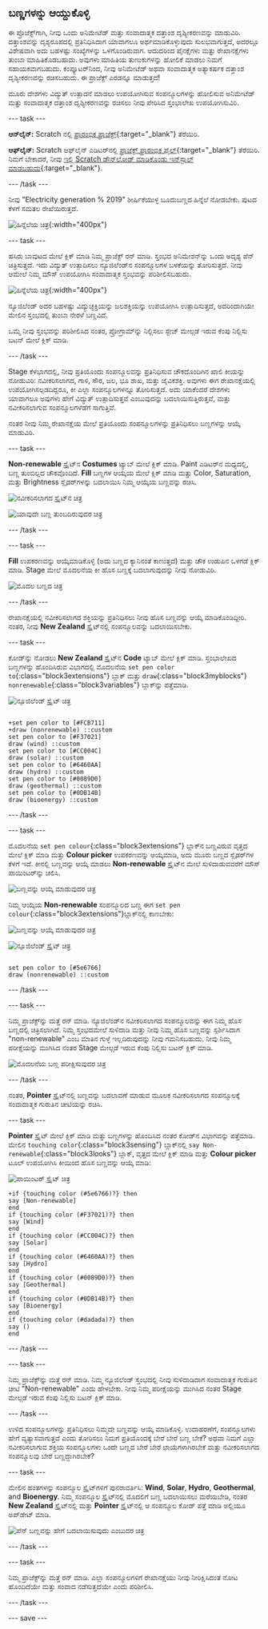 ## ಬಣ್ಣಗಳನ್ನು ಆಯ್ದುಕೊಳ್ಳಿ

ಈ ಪ್ರೊಜೆಕ್ಟ್‌ಗಾಗಿ, ನೀವು ಒಂದು ಅನಿಮೇಟೆಡ್‌ ಮತ್ತು ಸಂವಾದಾತ್ಮಕ ದತ್ತಾಂಶ ದೃಶ್ಯೀಕರಣವನ್ನು ಮಾಡುವಿರಿ. ದತ್ತಾಂಶವನ್ನು ದೃಶ್ಯರೂಪದಲ್ಲಿ ಪ್ರತಿನಿಧಿಸಿದಾಗ ಯಾವಾಗಲೂ ಅರ್ಥಮಾಡಿಕೊಳ್ಳುವುದು ಸುಲಭವಾಗುತ್ತದೆ, ಅದರಲ್ಲೂ ವಿಶೇಷವಾಗಿ ಅದು ಬಹಳಷ್ಟು ಸಂಖ್ಯೆಗಳನ್ನು ಒಳಗೊಂಡಿರುವಾಗ. ಆದುದರಿಂದ ಪೈನಕ್ಷೆಗಳು ಮತ್ತು ರೇಖಾನಕ್ಷೆಗಳು ತುಂಬಾ ಮಾಹಿತಿಕೊಡಬಹುದು. ಅವುಗಳು ಮಾಹಿತಿಯ ತುಣುಕುಗಳನ್ನು ಹೋಲಿಕೆ ಮಾಡಲು ನಿಮಗೆ ಸಹಾಯಕವಾಗಬಹುದು. ಕಂಪ್ಯೂಟರ್‌ನಿಂದ, ನೀವು ಅನಿಮೇಟೆಡ್‌ ಅಥವಾ ಸಂವಾದಾತ್ಮಕ ಅತ್ಯಾಕರ್ಷಕ ದತ್ತಾಂಶ ದೃಶ್ಯೀಕರಣವನ್ನು ರಚಿಸಬಹುದು. ಈ ಪ್ರಾಜೆಕ್ಟ್‌ ಎರಡನ್ನೂ ಮಾಡುತ್ತದೆ!

ಮೂರು ದೇಶಗಳು ವಿದ್ಯುತ್‌ ಉತ್ಪಾದನೆ ಮಾಡಲು ಉಪಯೋಗಿಸುವ ಸಂಪನ್ಮೂಲಗಳನ್ನು ಹೋಲಿಸುವ ಅನಿಮೇಟೆಡ್‌ ಮತ್ತು ಸಂವಾದಾತ್ಮಕ ದತ್ತಾಂಶ ದೃಶ್ಯೀಕರಣವನ್ನು ರಚಿಸಲು ನೀವು ಪೇರಿಸಿದ ಸ್ತಂಭಾಲೇಖ ಉಪಯೋಗಿಸುವಿರಿ.

--- task ---

**ಆನ್‌ಲೈನ್:** Scratch ನಲ್ಲಿ [ಪ್ರಾರಂಭಿಕ ಪ್ರಾಜೆಕ್ಟ್](http://rpf.io/electricity-generation-on){:target="_blank"} ತೆರೆಯಿರಿ.

**ಆಫ್‌ಲೈನ್:** Scratch ಆಫ್‌ಲೈನ್‌ ಎಡಿಟರ್‌ನಲ್ಲಿ [ಪ್ರಾಜೆಕ್ಟ್‌ ಪ್ರಾರಂಭಿಕ ಫೈಲ್](http://rpf.io/p/kn-IN/electricity-generation-go){:target="_blank"} ತೆರೆಯಿರಿ. ನಿಮಗೆ ಬೇಕಾದರೆ, ನೀವು [ಇಲ್ಲಿ Scratch ಡೌನ್‌ಲೋಡ್‌ ಮಾಡಿಕೊಂಡು ಇನ್‌ಸ್ಟಾಲ್‌ ಮಾಡಬಹುದು](https://scratch.mit.edu/download){:target="_blank"}.

--- /task ---

ನೀವು "Electricity generation % 2019" ಶೀರ್ಷಿಕೆಯುಳ್ಳ ಬೂದುಬಣ್ಣದ ಹಿನ್ನೆಲೆ ನೋಡಬೇಕು. ಪುಟದ ಕೆಳಗೆ ಸಮತಲ ರೇಖೆಯಿರುತ್ತದೆ.

![ಹಿನ್ನೆಲೆಯ ಚಿತ್ರ](images/electricity-starter.png){:width="400px"}

--- task ---

ಹಸಿರು ಬಾವುಟದ ಮೇಲೆ ಕ್ಲಿಕ್‌ ಮಾಡಿ ನಿಮ್ಮ ಪ್ರಾಜೆಕ್ಟ್‌ ರನ್‌ ಮಾಡಿ. ಸ್ತಂಭದ ಅನಿಮೇಶನ್‌ನ್ನು ಒಂದು ಅದೃಶ್ಯ ಪೆನ್‌ ಚಿತ್ರಿಸುತ್ತದೆ. ಇದು ವಿದ್ಯುತ್‌ ಉತ್ಪಾದಿಸಲು ನ್ಯೂಜಿಲೆಂಡ್‌ನ ಸಂಪನ್ಮೂಲಗಳ ಬಳಕೆಯನ್ನು ತೋರಿಸುತ್ತದೆ. ನೀವು ಆಮೇಲೆ ನಿಮ್ಮ ಮೌಸ್‌ ಉಪಯೋಗಿಸಿ ಸಂವಾದಾತ್ಮಕ ಸ್ತಂಭವನ್ನು ಪರಿಶೀಲಿಸಬಹುದು.

![ಹಿನ್ನೆಲೆಯ ಚಿತ್ರ](images/electricity-starter-green-flag.png){:width="400px"}

ನ್ಯೂಜಿಲೆಂಡ್‌ ಅದರ ಬಹಳಷ್ಟು ವಿದ್ಯುಚ್ಛಕ್ತಿಯನ್ನು ಜಲಶಕ್ತಿಯನ್ನು ಉಪಯೋಗಿಸಿ ಉತ್ಪಾದಿಸುತ್ತದೆ, ಅದರಿಂದಾಗಿಯೇ ಮೇಲಿನ ಸ್ತಂಭದಲ್ಲಿ ತುಂಬಾ ನೇರಳೆ ಬಣ್ಣವಿದೆ.

ಒಮ್ಮೆ ನೀವು ಸ್ತಂಭವನ್ನು ಪರಿಶೀಲಿಸಿದ ನಂತರ, ಪ್ರೋಗ್ರಾಮ್‌ನ್ನು ನಿಲ್ಲಿಸಲು ಸ್ಟೇಜ್‌ ಮೇಲ್ಗಡೆ ಇರುವ ಕೆಂಪು ನಿಲ್ಲಿಸು ಬಟನ್‌ ಮೇಲೆ ಕ್ಲಿಕ್‌ ಮಾಡಿ.

--- /task ---

Stage ಕೆಳಭಾಗದಲ್ಲಿ, ನೀವು ಪ್ರತಿಯೊಂದು ಸಂಪನ್ಮೂಲವನ್ನು ಪ್ರತಿನಿಧಿಸುವ ಚೌಕದೊಂದಿಗಿನ ಖಾಲಿ ಕೀಯನ್ನು ನೋಡುವಿರಿ: ನವೀಕರಿಸಲಾಗದ, ಗಾಳಿ, ಸೌರ, ಜಲ, ಭೂ ಶಾಖ, ಮತ್ತು ಜೈವಿಕಶಕ್ತಿ. ಅವುಗಳು ಈಗ ರೇಖಾನಕ್ಷೆಯಲ್ಲಿ ಉಪಯೋಗಿಸಲ್ಪಡದಿದ್ದರೂ, ಕೀ ಎಲ್ಲಾ ಸಂಪನ್ಮೂಲಗಳನ್ನೂ ತೋರಿಸುತ್ತದೆ. ಅದು ಯಾಕೆಂದರೆ ದೇಶಗಳು ಯಾವಾಗಲೂ ಅವುಗಳು ಹೇಗೆ ವಿದ್ಯುತ್‌ ಉತ್ಪಾದಿಸುತ್ತವೆ ಎಂಬುವುದನ್ನು ಬದಲಾಯಿಸುತ್ತಿರುತ್ತವೆ, ಮತ್ತು ನವೀಕರಿಸಲಾಗುವ ಸಂಪನ್ಮೂಲಗಳೆಡೆಗೆ ಸಾಗುತ್ತಿವೆ.

ನಂತರ ನೀವು ನಿಮ್ಮ ರೇಖಾನಕ್ಷೆಯ ಮೇಲೆ ಪ್ರತಿಯೊಂದು ಸಂಪನ್ಮೂಲಗಳನ್ನು ಪ್ರತಿನಿಧಿಸಲು ಬಣ್ಣಗಳನ್ನು ಆಯ್ಕೆ ಮಾಡುವಿರಿ.

--- task ---

**Non-renewable** ಸ್ಪ್ರೈಟ್‌ನ **Costumes** ಟ್ಯಾಬ್‌ ಮೇಲೆ ಕ್ಲಿಕ್‌ ಮಾಡಿ. Paint ಎಡಿಟರ್‌ನ ಮಧ್ಯದಲ್ಲಿ, ಬಣ್ಣ ತುಂಬಿಲ್ಲದ ಚೌಕವೊಂದಿದೆ. **Fill** ಬಣ್ಣಗಳ ಆಯ್ಕೆಯ ಮೇಲೆ ಕ್ಲಿಕ್‌ ಮಾಡಿ ಮತ್ತು Color, Saturation, ಮತ್ತು Brightness ಸ್ಲೈಡರ್‌ಗಳನ್ನು ಬದಲಾಯಿಸಿ ನಿಮ್ಮ ಆಯ್ಕೆಯ ಬಣ್ಣವನ್ನು ರಚಿಸಿ.

![ನವೀಕರಿಸಲಾಗದ ಸ್ಪ್ರೈಟ್‌ನ ಚಿತ್ರ](images/non-renewable-sprite.png)

![ಯಾವುದೇ ಬಣ್ಣ ತುಂಬದಿರುವುದರ ಚಿತ್ರ](images/no-fill-colour.png)

--- /task ---

--- task ---

**Fill** ಉಪಕರಣವನ್ನು ಆಯ್ಕೆಮಾಡಿಕೊಳ್ಳಿ (ಅದು ಬಣ್ಣದ ಕ್ಯಾನಿನಂತೆ ಕಾಣುತ್ತದೆ) ಮತ್ತು ಚೌಕ ಉಡುಪಿನ ಒಳಗಡೆ ಕ್ಲಿಕ್‌ ಮಾಡಿ. Stage ಮೇಲೆ ಮೊದಲನೆಯ ಕೀ ಹೊಸ ಬಣ್ಣಕ್ಕೆ ಬದಲಾಗುವುದನ್ನು ನೀವು ನೋಡುವಿರಿ.

![ಮೊದಲ ಬಣ್ಣದ ಚಿತ್ರ](images/first-colour.png)

--- /task ---

ರೇಖಾನಕ್ಷೆಯಲ್ಲಿ ನವೀಕರಿಸಲಾಗದ ಶಕ್ತಿಯನ್ನು ಪ್ರತಿನಿಧಿಸಲು ನೀವು ಹೊಸ ಬಣ್ಣವನ್ನು ಆಯ್ಕೆ ಮಾಡಿಕೊಂಡಿದ್ದೀರಿ. ನಂತರ, ನೀವು **New Zealand** ಸ್ಪ್ರೈಟ್‌ನಲ್ಲಿ ಸಂಪನ್ಮೂಲವನ್ನು ಬದಲಾಯಿಸಬೇಕು.

--- task ---

ಕೋಡ್‌ನ್ನು ನೋಡಲು **New Zealand** ಸ್ಪ್ರೈಟ್‌ನ **Code** ಟ್ಯಾಬ್‌ ಮೇಲೆ ಕ್ಲಿಕ್‌ ಮಾಡಿ. ಸ್ತಂಭಾಲೇಖದ ಬಣ್ಣಗಳನ್ನು ಹೊಂದಿಸಿರುವ ವಿಭಾಗದಲ್ಲಿ ಮೊದಲನೆಯ `set pen color to`{:class="block3extensions"} ಬ್ಲಾಕ್‌ ಮತ್ತು `draw`{:class="block3myblocks"} `nonrenewable`{:class="block3variables"} ಬ್ಲಾಕ್‌ನ್ನು ಪತ್ತೆಮಾಡಿ.

![ನ್ಯೂಜಿಲೆಂಡ್‌ ಸ್ಪ್ರೈಟ್‌ ಚಿತ್ರ](images/new-zealand-sprite.png)

```blocks3

+set pen color to [#FCB711]
+draw (nonrenewable) ::custom
set pen color to [#F37021]
draw (wind) ::custom
set pen color to [#CC004C]
draw (solar) ::custom
set pen color to [#6460AA]
draw (hydro) ::custom
set pen color to [#0089D0]
draw (geothermal) ::custom
set pen color to [#0DB14B]
draw (bioenergy) ::custom

```

--- /task ---

--- task ---

ಮೊದಲನೆಯ `set pen colour`{:class="block3extensions"} ಬ್ಲಾಕ್‌ನ ಬಣ್ಣವಿರುವ ವೃತ್ತದ ಮೇಲೆ ಕ್ಲಿಕ್‌ ಮಾಡಿ ಮತ್ತು **Colour picker** ಉಪಕರಣವನ್ನು ಆಯ್ಕೆಮಾಡಿ, ಅದು ಮೂರು ಬಣ್ಣದ ಸ್ಲೈಡರ್‌ಗಳ ಕೆಳಗೆ ಇದೆ. ಕೀನಲ್ಲಿ ಬಣ್ಣವನ್ನು ಆಯ್ಕೆ ಮಾಡಲು **Non-renewable** ಸ್ಪ್ರೈಟ್‌ನ ಮೇಲೆ ಸುಳಿದಾಡುವವರೆಗೆ ಮೌಸ್‌ ಪಾಯಿಂಟರ್‌ನ್ನು ಚಲಿಸಿ.

![ಬಣ್ಣವನ್ನು ಆಯ್ಕೆ ಮಾಡುವುದರ ಚಿತ್ರ](images/colour-picker.png)

ನಿಮ್ಮ ಆಯ್ಕೆಯ **Non-renewable** ಸಂಪನ್ಮೂಲದ ಬಣ್ಣ ಈಗ `set pen colour`{:class="block3extensions"}ಬ್ಲಾಕ್‌ನಲ್ಲಿ ಕಾಣಬೇಕು:

![ಬಣ್ಣವನ್ನು ಆಯ್ಕೆ ಮಾಡುವುದರ ಚಿತ್ರ](images/selecting-colour.png)

![ನ್ಯೂಜಿಲೆಂಡ್‌ ಸ್ಪ್ರೈಟ್‌ ಚಿತ್ರ](images/new-zealand-sprite.png)

```blocks3

set pen color to [#5e6766]
draw (nonrenewable) ::custom
```

--- /task ---

--- task ---

ನಿಮ್ಮ ಪ್ರಾಜೆಕ್ಟ್‌ನ್ನು ಮತ್ತೆ ರನ್‌ ಮಾಡಿ. ನ್ಯೂಜಿಲೆಂಡ್‌ನ ನವೀಕರಿಸಲಾಗದ ಸಂಪನ್ಮೂಲವನ್ನು ಈಗ ನಿಮ್ಮ ಹೊಸ ಬಣ್ಣದಲ್ಲಿ ಚಿತ್ರಿಸಲಾಗಿದೆ. ನಿಮ್ಮ ಸ್ತಂಭದಮೇಲೆ ಸುಳಿದಾಡಿ ಮತ್ತು ನೀವು ನಿಮ್ಮ ಹೊಸ ಬಣ್ಣವನ್ನು ಸ್ಪರ್ಶಿಸಿದಾಗ "non-renewable" ಎಂಬ ಮಾತಿನ ಗುಳ್ಳೆ ಇಲ್ಲದಿರುವುದನ್ನು ನೀವು ಗಮನಿಸಬಹುದು. ನೀವು ನಿಮ್ಮ ಪರೀಕ್ಷೆಯನ್ನು ಮುಗಿಸಿದ ನಂತರ Stage ಮೇಲ್ಗಡೆ ಇರುವ ಕೆಂಪು ನಿಲ್ಲಿಸು ಬಟನ್‌ ಕ್ಲಿಕ್‌ ಮಾಡಿ.

![ಮೊದಲನೆಯ ಬಣ್ಣ ಪರೀಕ್ಷಿಸುವುದರ ಚಿತ್ರ](images/test-first-colour.png)

--- /task ---

ನಂತರ, **Pointer** ಸ್ಪ್ರೈಟ್‌ನಲ್ಲಿ ಬಣ್ಣವನ್ನು ಬದಲಾವಣೆ ಮಾಡುವ ಮೂಲಕ ನವೀಕರಿಸಲಾಗದ ಸಂಪನ್ಮೂಲಕ್ಕೆ ಸಂವಾದಾತ್ಮಕ ಗುರುತಿನ ಚೀಟಿಯನ್ನು ರಚಿಸಿ.

--- task ---

**Pointer** ಸ್ಪ್ರೈಟ್‌ ಮೇಲೆ ಕ್ಲಿಕ್‌ ಮಾಡಿ ಮತ್ತು ಬಣ್ಣಗಳನ್ನು ಹೊಂದಿಸಿದ ನಂತರ ಕೋಡ್‌ನ ವಿಭಾಗವನ್ನು ಪತ್ತೆಮಾಡಿ. ಮೇಲಿನ `touching color`{:class="block3sensing"} ಬ್ಲಾಕ್‌ನಲ್ಲಿ `say Non-renewable`{:class="block3looks"} ಬ್ಲಾಕ್, ವೃತ್ತದ ಮೇಲೆ ಕ್ಲಿಕ್‌ ಮಾಡಿ ಮತ್ತು **Colour picker** ಟೂಲ್‌ ಉಪಯೋಗಿಸಿ ಕೀಯಿಂದ ಹೊಸ ಬಣ್ಣವನ್ನು ಆಯ್ಕೆ ಮಾಡಿ:

![ಪಾಯಿಂಟರ್‌ ಸ್ಪ್ರೈಟ್‌ ಚಿತ್ರ](images/pointer-sprite.png)


```blocks3
+if {touching color (#5e6766)?} then
say [Non-renewable]
end
if {touching color (#F37021)?} then
say [Wind]
end
if {touching color (#CC004C)?} then
say [Solar]
end
if {touching color (#6460AA)?} then
say [Hydro]
end
if {touching color (#0089D0)?} then
say [Geothermal]
end
if {touching color (#0DB14B)?} then
say [Bioenergy]
end
if {touching color (#dadada)?} then
say ()
end

```


--- /task ---

--- task ---

ನಿಮ್ಮ ಪ್ರಾಜೆಕ್ಟ್‌ನ್ನು ಮತ್ತೆ ರನ್‌ ಮಾಡಿ. ನಿಮ್ಮ ನ್ಯೂಜಿಲೆಂಡ್‌ ಸ್ತಂಭದಲ್ಲಿ ನೀವು ಸುಳಿದಾಡಿದಾಗ ಸಂವಾದಾತ್ಮಕ ಗುರುತಿನ ಚೀಟಿ "Non-renewable" ಎಂದು ಹೇಳಬೇಕು. ನೀವು ನಿಮ್ಮ ಪರೀಕ್ಷೆಯನ್ನು ಮುಗಿಸಿದ ನಂತರ Stage ಮೇಲ್ಗಡೆ ಇರುವ ಕೆಂಪು ನಿಲ್ಲಿಸು ಬಟನ್‌ ಕ್ಲಿಕ್‌ ಮಾಡಿ.

--- /task ---

ಉಳಿದ ಸಂಪನ್ಮೂಲಗಳನ್ನು ಪ್ರತಿನಿಧಿಸಲು ನಿಮ್ಮದೇ ಬಣ್ಣವನ್ನು ಆಯ್ಕೆ ಮಾಡಿಕೊಳ್ಳಿ. ಉದಾಹರಣೆಗೆ, ಸಂಪನ್ಮೂಲಗಳು ಹೇಗೆ ವ್ಯತ್ಯಾಸವಾಗುತ್ತವೆ ಎಂದು ತೋರಿಸಲು ನಿಮಗೆ ಪ್ರತಿಯೊಂದಕ್ಕೆ ಬೇರೆ ಬೇರೆ ಬಣ್ಣ ಬೇಕೆ? ಅಥವಾ ನಿಮಗೆ ಎಲ್ಲಾ ನವೀಕರಿಸಲಾಗುವ ಶಕ್ತಿಯ ಸಂಪನ್ಮೂಲಗಳು ಒಂದೇ ಬಣ್ಣದ ಬೇರೆ ಬೇರೆ ಛಾಯೆಗಳಾಗಿರಬೇಕೆ ಮತ್ತು ನವೀಕರಿಸಲಾಗದ ಸಂಪನ್ಮೂಲವು ಬೇರೆ ಬಣ್ಣದ್ದಾಗಿರಬೇಕೆ?

--- task ---

ಮೇಲಿನ ಹಂತಗಳನ್ನು ಸಂಪನ್ಮೂಲ ಸ್ಪ್ರೈಟ್‌ಗಳಿಗೆ ಪುನರಾವರ್ತಿಸಿ: **Wind**, **Solar**, **Hydro**, **Geothermal**, and **Bioenergy**. ನಿಮ್ಮ ಸಂಪನ್ಮೂಲ ಸ್ಪ್ರೈಟ್‌ನಲ್ಲಿ ಮೊದಲಿಗೆ ಬಣ್ಣ ಬದಲಾಯಿಸಲು ಮರೆಯಬೇಡಿ, ನಂತರ **New Zealand** ಸ್ಪ್ರೈಟ್‌ನಲ್ಲಿ ಮತ್ತು **Pointer** ಸ್ಪ್ರೈಟ್‌ನಲ್ಲಿ ಆ ಸಂಪನ್ಮೂಲ ಕೋಡ್‌ ಪತ್ತೆ ಮಾಡಿ ಅಲ್ಲಿಯೂ ಅಪ್‌ಡೇಟ್‌ ಮಾಡಿ.

![ಪೆನ್ ಬಣ್ಣವನ್ನು ಹೇಗೆ ಬದಲಾಯಿಸುವುದು ಎಂಬುದರ ಚಿತ್ರ](images/new-colours-chart.png)


--- /task ---

--- task ---

ನಿಮ್ಮ ಪ್ರಾಜೆಕ್ಟ್‌ನ್ನು ಮತ್ತೆ ರನ್‌ ಮಾಡಿ. ಎಲ್ಲಾ ಸಂಪನ್ಮೂಲಗಳಿಗೆ ರೇಖಾನಕ್ಷೆಯು ನೀವು ನೀರಿಕ್ಷಿಸಿದಂತೆ ನೋಟ ಹೊಂದಿದೆಯೇ ಮತ್ತು ಸಂವಾದ ನಡೆಸುತ್ತದೆಯೇ ಎಂದು ಪರಿಶೀಲಿಸಿ.

--- /task ---

--- save ---

